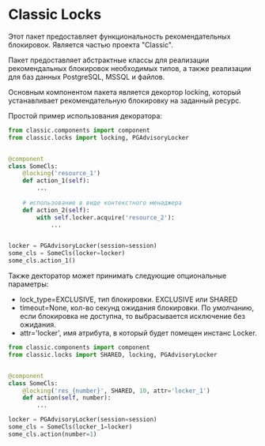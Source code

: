 # Classic Locks

Этот пакет предоставляет функциональность рекомендательных блокировок.
Является частью проекта "Classic".

Пакет предоставляет абстрактные классы для реализации рекомендальных 
блокировок необходимых типов, а также реализации для баз данных 
PostgreSQL, MSSQL и файлов.

Основным компонентом пакета является декортор locking, 
который устанавливает рекомендательную блокировку на заданный ресурс.

Простой пример использования декоратора:

```python
from classic.components import component
from classic.locks import locking, PGAdvisoryLocker


@component
class SomeCls:
    @locking('resource_1')
    def action_1(self):
        ...
    
    # использование в виде контекстного менаджера
    def action_2(self):
        with self.locker.acquire('resource_2'):
            ...


locker = PGAdvisoryLocker(session=session)
some_cls = SomeCls(locker=locker)
some_cls.action_1()
```

Также декторатор может принимать следующие опциональные параметры:
- lock_type=EXCLUSIVE, тип блокировки. EXCLUSIVE или SHARED
- timeout=None, кол-во секунд ожидания блокировки. По умолчанию, если блокировка 
не доступна, то выбрасывается исключение без ожидания.
- attr='locker', имя атрибута, в который будет помещен инстанс Locker.

```python
from classic.components import component
from classic.locks import SHARED, locking, PGAdvisoryLocker


@component
class SomeCls:
    @locking('res_{number}', SHARED, 10, attr='locker_1')
    def action(self, number):
        ...

locker = PGAdvisoryLocker(session=session)
some_cls = SomeCls(locker_1=locker)
some_cls.action(number=1)
```

